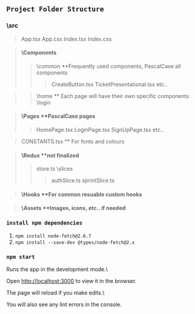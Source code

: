 ## `Project Folder Structure`

### \src

> App.tsx
> App.css
> Index.tsx
> Index.css

> #### \Components
>
> > \common \*\*Frequently used components, PascalCase all components
> >
> > > CreateButton.tsx
> > > TicketPresentational.tsx
> > > etc..

> > \home \*\* Each page will have their own specific components
> > \login

> #### \Pages \*\*PascalCase pages
>
> > HomePage.tsx
> > LoginPage.tsx
> > SignUpPage.tsx
> > etc..

> CONSTANTS.tsx \*\* For fonts and colours

> #### \Redux \*\*not finalized
>
> > store.ts
> > \slices
> >
> > > authSlice.ts
> > > sprintSlice.ts

> #### \Hooks \*\*For common resuable custom hooks

> #### \Assets \*\*Images, icons, etc.. if needed

### `install npm dependencies`

1. `npm install node-fetch@2.6.7`
1. `npm install --save-dev @types/node-fetch@2.x`

### `npm start`

Runs the app in the development mode.\

Open [http://localhost:3000](http://localhost:3000) to view it in the browser.

The page will reload if you make edits.\

You will also see any lint errors in the console.
